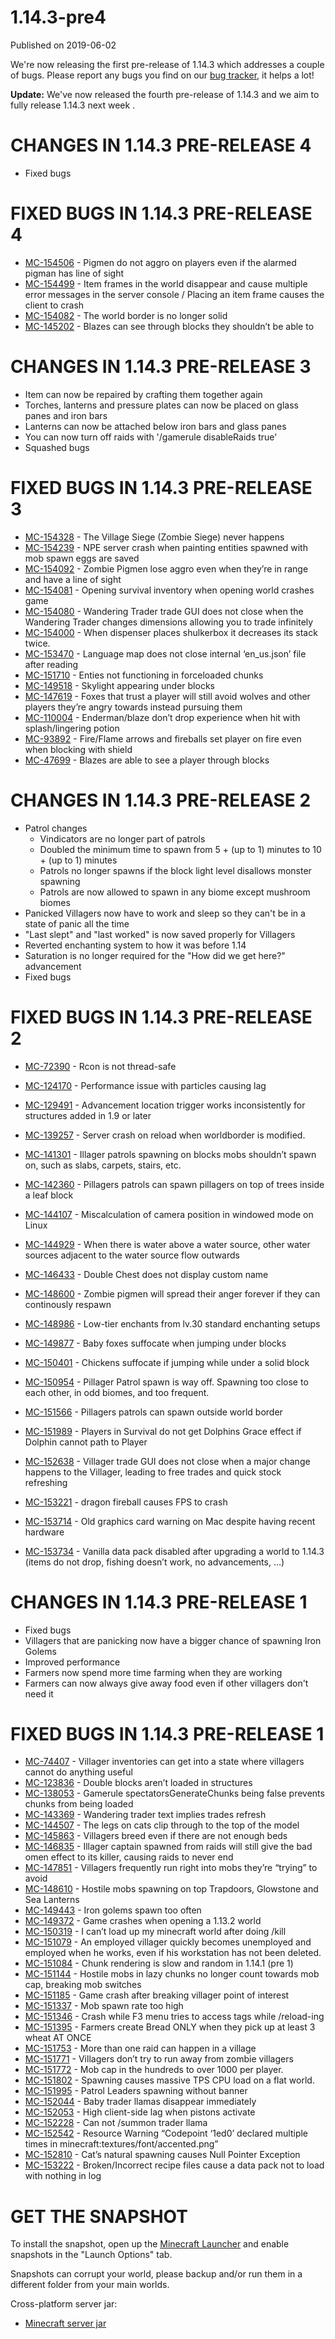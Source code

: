 # 1.14.3-pre4
Published on 2019-06-02

We're now releasing the first pre-release of 1.14.3 which addresses a couple
of bugs. Please report any bugs you find on our [bug
tracker](https://bugs.mojang.com/browse/MC), it helps a lot!

**Update:** We've now released the fourth pre-release of 1.14.3 and we aim to
fully release 1.14.3 next week .

# CHANGES IN 1.14.3 PRE-RELEASE 4  

  * Fixed bugs

# FIXED BUGS IN 1.14.3 PRE-RELEASE 4

  * [MC-154506](https://bugs.mojang.com/browse/MC-154506) \- Pigmen do not aggro on players even if the alarmed pigman has line of sight
  * [MC-154499](https://bugs.mojang.com/browse/MC-154499) \- Item frames in the world disappear and cause multiple error messages in the server console / Placing an item frame causes the client to crash
  * [MC-154082](https://bugs.mojang.com/browse/MC-154082) \- The world border is no longer solid
  * [MC-145202](https://bugs.mojang.com/browse/MC-145202) \- Blazes can see through blocks they shouldn’t be able to

# CHANGES IN 1.14.3 PRE-RELEASE 3  

  * Item can now be repaired by crafting them together again
  * Torches, lanterns and pressure plates can now be placed on glass panes and iron bars
  * Lanterns can now be attached below iron bars and glass panes
  * You can now turn off raids with '/gamerule disableRaids true'
  * Squashed bugs

# FIXED BUGS IN 1.14.3 PRE-RELEASE 3

  * [MC-154328](https://bugs.mojang.com/browse/MC-154328) \- The Village Siege (Zombie Siege) never happens
  * [MC-154239](https://bugs.mojang.com/browse/MC-154239) \- NPE server crash when painting entities spawned with mob spawn eggs are saved
  * [MC-154092](https://bugs.mojang.com/browse/MC-154092) \- Zombie Pigmen lose aggro even when they’re in range and have a line of sight
  * [MC-154081](https://bugs.mojang.com/browse/MC-154081) \- Opening survival inventory when opening world crashes game
  * [MC-154080](https://bugs.mojang.com/browse/MC-154080) \- Wandering Trader trade GUI does not close when the Wandering Trader changes dimensions allowing you to trade infinitely
  * [MC-154000](https://bugs.mojang.com/browse/MC-154000) \- When dispenser places shulkerbox it decreases its stack twice.
  * [MC-153470](https://bugs.mojang.com/browse/MC-153470) \- Language map does not close internal ‘en_us.json’ file after reading
  * [MC-151710](https://bugs.mojang.com/browse/MC-151710) \- Enties not functioning in forceloaded chunks
  * [MC-149518](https://bugs.mojang.com/browse/MC-149518) \- Skylight appearing under blocks
  * [MC-147619](https://bugs.mojang.com/browse/MC-147619) \- Foxes that trust a player will still avoid wolves and other players they’re angry towards instead pursuing them
  * [MC-110004](https://bugs.mojang.com/browse/MC-110004) \- Enderman/blaze don’t drop experience when hit with splash/lingering potion
  * [MC-93892](https://bugs.mojang.com/browse/MC-93892) \- Fire/Flame arrows and fireballs set player on fire even when blocking with shield
  * [MC-47699](https://bugs.mojang.com/browse/MC-47699) \- Blazes are able to see a player through blocks

# CHANGES IN 1.14.3 PRE-RELEASE 2  

  * Patrol changes
    * Vindicators are no longer part of patrols
    * Doubled the minimum time to spawn from 5 + (up to 1) minutes to 10 + (up to 1) minutes
    * Patrols no longer spawns if the block light level disallows monster spawning
    * Patrols are now allowed to spawn in any biome except mushroom biomes
  * Panicked Villagers now have to work and sleep so they can't be in a state of panic all the time
  * "Last slept" and "last worked" is now saved properly for Villagers
  * Reverted enchanting system to how it was before 1.14
  * Saturation is no longer required for the "How did we get here?" advancement
  * Fixed bugs

# FIXED BUGS IN 1.14.3 PRE-RELEASE 2

  * [MC-72390](https://bugs.mojang.com/browse/MC-72390) \- Rcon is not thread-safe  

  * [MC-124170](https://bugs.mojang.com/browse/MC-124170) \- Performance issue with particles causing lag
  * [MC-129491](https://bugs.mojang.com/browse/MC-129491) \- Advancement location trigger works inconsistently for structures added in 1.9 or later
  * [MC-139257](https://bugs.mojang.com/browse/MC-139257) \- Server crash on reload when worldborder is modified.
  * [MC-141301](https://bugs.mojang.com/browse/MC-141301) \- Illager patrols spawning on blocks mobs shouldn’t spawn on, such as slabs, carpets, stairs, etc.
  * [MC-142360](https://bugs.mojang.com/browse/MC-142360) \- Pillagers patrols can spawn pillagers on top of trees inside a leaf block
  * [MC-144107](https://bugs.mojang.com/browse/MC-144107) \- Miscalculation of camera position in windowed mode on Linux
  * [MC-144929](https://bugs.mojang.com/browse/MC-144929) \- When there is water above a water source, other water sources adjacent to the water source flow outwards
  * [MC-146433](https://bugs.mojang.com/browse/MC-146433) \- Double Chest does not display custom name
  * [MC-148600](https://bugs.mojang.com/browse/MC-148600) \- Zombie pigmen will spread their anger forever if they can continously respawn
  * [MC-148986](https://bugs.mojang.com/browse/MC-148986) \- Low-tier enchants from lv.30 standard enchanting setups
  * [MC-149877](https://bugs.mojang.com/browse/MC-149877) \- Baby foxes suffocate when jumping under blocks
  * [MC-150401](https://bugs.mojang.com/browse/MC-150401) \- Chickens suffocate if jumping while under a solid block
  * [MC-150954](https://bugs.mojang.com/browse/MC-150954) \- Pillager Patrol spawn is way off. Spawning too close to each other, in odd biomes, and too frequent.
  * [MC-151566](https://bugs.mojang.com/browse/MC-151566) \- Pillagers patrols can spawn outside world border
  * [MC-151989](https://bugs.mojang.com/browse/MC-151989) \- Players in Survival do not get Dolphins Grace effect if Dolphin cannot path to Player
  * [MC-152638](https://bugs.mojang.com/browse/MC-152638) \- Villager trade GUI does not close when a major change happens to the Villager, leading to free trades and quick stock refreshing
  * [MC-153221](https://bugs.mojang.com/browse/MC-153221) \- dragon fireball causes FPS to crash
  * [MC-153714](https://bugs.mojang.com/browse/MC-153714) \- Old graphics card warning on Mac despite having recent hardware
  * [MC-153734](https://bugs.mojang.com/browse/MC-153734) \- Vanilla data pack disabled after upgrading a world to 1.14.3 (items do not drop, fishing doesn’t work, no advancements, …)

# CHANGES IN 1.14.3 PRE-RELEASE 1  

  * Fixed bugs
  * Villagers that are panicking now have a bigger chance of spawning Iron Golems
  * Improved performance
  * Farmers now spend more time farming when they are working
  * Farmers can now always give away food even if other villagers don't need it

# FIXED BUGS IN 1.14.3 PRE-RELEASE 1

  * [MC-74407](https://bugs.mojang.com/browse/MC-74407) \- Villager inventories can get into a state where villagers cannot do anything useful
  * [MC-123836](https://bugs.mojang.com/browse/MC-123836) \- Double blocks aren’t loaded in structures
  * [MC-138053](https://bugs.mojang.com/browse/MC-138053) \- Gamerule spectatorsGenerateChunks being false prevents chunks from being loaded
  * [MC-143369](https://bugs.mojang.com/browse/MC-143369) \- Wandering trader text implies trades refresh
  * [MC-144507](https://bugs.mojang.com/browse/MC-144507) \- The legs on cats clip through to the top of the model
  * [MC-145863](https://bugs.mojang.com/browse/MC-145863) \- Villagers breed even if there are not enough beds
  * [MC-146835](https://bugs.mojang.com/browse/MC-146835) \- Illager captain spawned from raids will still give the bad omen effect to its killer, causing raids to never end
  * [MC-147851](https://bugs.mojang.com/browse/MC-147851) \- Villagers frequently run right into mobs they’re “trying” to avoid
  * [MC-148610](https://bugs.mojang.com/browse/MC-148610) \- Hostile mobs spawning on top Trapdoors, Glowstone and Sea Lanterns
  * [MC-149443](https://bugs.mojang.com/browse/MC-149443) \- Iron golems spawn too often
  * [MC-149372](https://bugs.mojang.com/browse/MC-149372) \- Game crashes when opening a 1.13.2 world
  * [MC-150319](https://bugs.mojang.com/browse/MC-150319) \- I can’t load up my minecraft world after doing /kill
  * [MC-151079](https://bugs.mojang.com/browse/MC-151079) \- An employed villager quickly becomes unemployed and employed when he works, even if his workstation has not been deleted.
  * [MC-151084](https://bugs.mojang.com/browse/MC-151084) \- Chunk rendering is slow and random in 1.14.1 (pre 1)
  * [MC-151144](https://bugs.mojang.com/browse/MC-151144) \- Hostile mobs in lazy chunks no longer count towards mob cap, breaking mob switches
  * [MC-151185](https://bugs.mojang.com/browse/MC-151185) \- Game crash after breaking villager point of interest
  * [MC-151337](https://bugs.mojang.com/browse/MC-151337) \- Mob spawn rate too high
  * [MC-151346](https://bugs.mojang.com/browse/MC-151346) \- Crash while F3 menu tries to access tags while /reload-ing
  * [MC-151395](https://bugs.mojang.com/browse/MC-151395) \- Farmers create Bread ONLY when they pick up at least 3 wheat AT ONCE
  * [MC-151753](https://bugs.mojang.com/browse/MC-151753) \- More than one raid can happen in a village
  * [MC-151771](https://bugs.mojang.com/browse/MC-151771) \- Villagers don’t try to run away from zombie villagers
  * [MC-151772](https://bugs.mojang.com/browse/MC-151772) \- Mob cap in the hundreds to over 1000 per player.
  * [MC-151802](https://bugs.mojang.com/browse/MC-151802) \- Spawning causes massive TPS CPU load on a flat world.
  * [MC-151995](https://bugs.mojang.com/browse/MC-151995) \- Patrol Leaders spawning without banner
  * [MC-152044](https://bugs.mojang.com/browse/MC-152044) \- Baby trader llamas disappear immediately
  * [MC-152053](https://bugs.mojang.com/browse/MC-152053) \- High client-side lag when pistons activate
  * [MC-152228](https://bugs.mojang.com/browse/MC-152228) \- Can not /summon trader llama
  * [MC-152542](https://bugs.mojang.com/browse/MC-152542) \- Resource Warning “Codepoint ‘1ed0’ declared multiple times in minecraft:textures/font/accented.png”
  * [MC-152810](https://bugs.mojang.com/browse/MC-152810) \- Cat’s natural spawning causes Null Pointer Exception
  * [MC-153222](https://bugs.mojang.com/browse/MC-153222) \- Broken/Incorrect recipe files cause a data pack not to load with nothing in log

# GET THE SNAPSHOT

To install the snapshot, open up the [Minecraft
Launcher](https://minecraft.net/download) and enable snapshots in the "Launch
Options" tab.

Snapshots can corrupt your world, please backup and/or run them in a different
folder from your main worlds.

Cross-platform server jar:

  * [Minecraft server jar](https://launcher.mojang.com/v1/objects/d5397db937499277165abb27f8af04885be8b6b6/server.jar)


